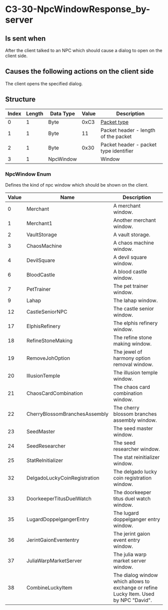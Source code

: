 # C3-30-NpcWindowResponse_by-server

## Is sent when

After the client talked to an NPC which should cause a dialog to open on the client side.

## Causes the following actions on the client side

The client opens the specified dialog.

## Structure

| Index | Length | Data Type | Value | Description |
|-------|--------|-----------|-------|-------------|
| 0 | 1 |   Byte   | 0xC3  | [Packet type](PacketTypes.md) |
| 1 | 1 |    Byte   |   11   | Packet header - length of the packet |
| 2 | 1 |    Byte   | 0x30  | Packet header - packet type identifier |
| 3 | 1 | NpcWindow |  | Window |

### NpcWindow Enum

Defines the kind of npc window which should be shown on the client.

| Value | Name | Description |
|-------|------|-------------|
| 0 | Merchant | A merchant window. |
| 1 | Merchant1 | Another merchant window. |
| 2 | VaultStorage | A vault storage. |
| 3 | ChaosMachine | A chaos machine window. |
| 4 | DevilSquare | A devil square window. |
| 6 | BloodCastle | A blood castle window. |
| 7 | PetTrainer | The pet trainer window. |
| 9 | Lahap | The lahap window. |
| 12 | CastleSeniorNPC | The castle senior window. |
| 17 | ElphisRefinery | The elphis refinery window. |
| 18 | RefineStoneMaking | The refine stone making window. |
| 19 | RemoveJohOption | The jewel of harmony option removal window. |
| 20 | IllusionTemple | The illusion temple window. |
| 21 | ChaosCardCombination | The chaos card combination window. |
| 22 | CherryBlossomBranchesAssembly | The cherry blossom branches assembly window. |
| 23 | SeedMaster | The seed master window. |
| 24 | SeedResearcher | The seed researcher window. |
| 25 | StatReInitializer | The stat reinitializer window. |
| 32 | DelgadoLuckyCoinRegistration | The delgado lucky coin registration window. |
| 33 | DoorkeeperTitusDuelWatch | The doorkeeper titus duel watch window. |
| 35 | LugardDoppelgangerEntry | The lugard doppelganger entry window. |
| 36 | JerintGaionEvententry | The jerint gaion event entry window. |
| 37 | JuliaWarpMarketServer | The julia warp market server window. |
| 38 | CombineLuckyItem | The dialog window which allows to exchange or refine Lucky Item. Used by NPC "David". |